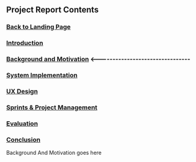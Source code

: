 ## Project Report Contents

###  [Back to Landing Page](../README.md)

###  [Introduction](Introduction.md) 

### [Background and Motivation](BackgroundAndMotivation.md) <--------------------------------

### [System Implementation](SystemImplementation.md)

### [UX Design](UXDesign.md)

### [Sprints & Project Management](SprintsAndProjectManagements.md)

### [Evaluation](Evaluation.md)

### [Conclusion](Conclusion.md)

Background And Motivation goes here
